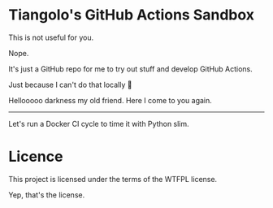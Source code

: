 # Tiangolo's GitHub Actions Sandbox

This is not useful for you.

Nope.

It's just a GitHub repo for me to try out stuff and develop GitHub Actions.

Just because I can't do that locally 🤷

Hellooooo darkness my old friend. Here I come to you again.

---

Let's run a Docker CI cycle to time it with Python slim.

# Licence

This project is licensed under the terms of the WTFPL license.

Yep, that's the license.
